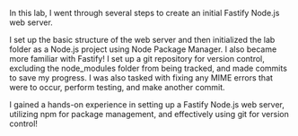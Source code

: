 In this lab, I went through several steps to create an initial Fastify Node.js web server.

I set up the basic structure of the web server and then initialized the lab folder as a Node.js project using Node Package Manager. 
I also became more familiar with Fastify! I set up a git repository for version control, excluding the node_modules folder from being tracked, and made commits to save my progress. I was also tasked with fixing any MIME errors that were to occur, perform testing, and make another commit. 

I gained a hands-on experience in setting up a Fastify Node.js web server, utilizing npm for package management, and effectively using git for version control! 
